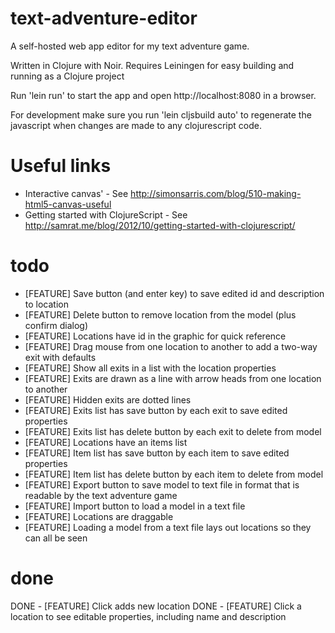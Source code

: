 text-adventure-editor
=====================

A self-hosted web app editor for my text adventure game.

Written in Clojure with Noir. Requires Leiningen for easy building and running as a Clojure project

Run 'lein run' to start the app and open http://localhost:8080 in a browser.

For development make sure you run 'lein cljsbuild auto' to regenerate the javascript when 
changes are made to any clojurescript code.

Useful links
============

- Interactive canvas' - See http://simonsarris.com/blog/510-making-html5-canvas-useful
- Getting started with ClojureScript - See http://samrat.me/blog/2012/10/getting-started-with-clojurescript/

todo
====

- [FEATURE] Save button (and enter key) to save edited id and description to location
- [FEATURE] Delete button to remove location from the model (plus confirm dialog)
- [FEATURE] Locations have id in the graphic for quick reference
- [FEATURE] Drag mouse from one location to another to add a two-way exit with defaults
- [FEATURE] Show all exits in a list with the location properties
- [FEATURE] Exits are drawn as a line with arrow heads from one location to another
- [FEATURE] Hidden exits are dotted lines
- [FEATURE] Exits list has save button by each exit to save edited properties
- [FEATURE] Exits list has delete button by each exit to delete from model
- [FEATURE] Locations have an items list
- [FEATURE] Item list has save button by each item to save edited properties
- [FEATURE] Item list has delete button by each item to delete from model
- [FEATURE] Export button to save model to text file in format that is readable by the text adventure game
- [FEATURE] Import button to load a model in a text file
- [FEATURE] Locations are draggable 
- [FEATURE] Loading a model from a text file lays out locations so they can all be seen

done
====

DONE - [FEATURE] Click adds new location
DONE - [FEATURE] Click a location to see editable properties, including name and description
